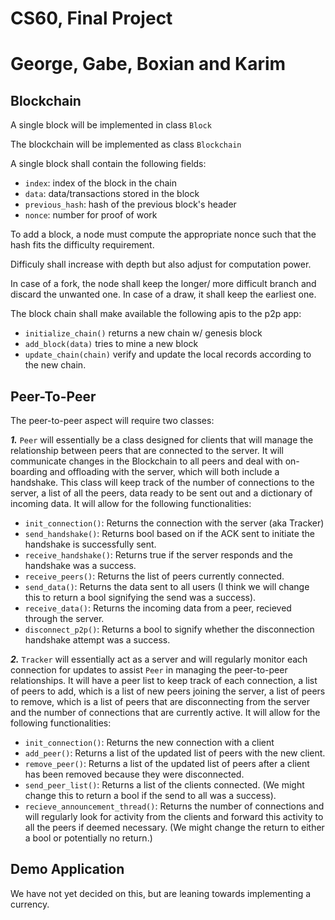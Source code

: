 # CS60, Final Project
# George, Gabe, Boxian and Karim

## Blockchain

A single block will be implemented in class `Block`

The blockchain will be implemented as class `Blockchain`

A single block shall contain the following fields:

- `index`: index of the block in the chain
- `data`: data/transactions stored in the block
- `previous_hash`: hash of the previous block's header
- `nonce`: number for proof of work

To add a block, a node must compute the appropriate nonce such that
the hash fits the difficulty requirement.

Difficuly shall increase with depth but also adjust for computation power.

In case of a fork, the node shall keep the longer/ more difficult branch and discard the 
unwanted one. In case of a draw, it shall keep the earliest one.

The block chain shall make available the following apis to the p2p app:

- `initialize_chain()` returns a new chain w/ genesis block
- `add_block(data)` tries to mine a new block
- `update_chain(chain)` verify and update the local records according to the new chain.

## Peer-To-Peer

The peer-to-peer aspect will require two classes: 

***1.*** `Peer` will essentially be a class designed for clients that will manage the relationship between peers that are connected to the server. It will communicate changes in the Blockchain to all peers and deal with on-boarding and offloading with the server, which will both include a handshake. This class will keep track of the number of connections to the server, a list of all the peers, data ready to be sent out and a dictionary of incoming data. It will allow for the following functionalities:
- `init_connection()`: Returns the connection with the server (aka Tracker)
- `send_handshake()`: Returns bool based on if the ACK sent to initiate the handshake is successfully sent.
- `receive_handshake()`: Returns true if the server responds and the handshake was a success.
- `receive_peers()`: Returns the list of peers currently connected.
- `send_data()`: Returns the data sent to all users (I think we will change this to return a bool signifying the send was a success).
- `receive_data()`: Returns the incoming data from a peer, recieved through the server.
- `disconnect_p2p()`: Returns a bool to signify whether the disconnection handshake attempt was a success.

***2.*** `Tracker` will essentially act as a server and will regularly monitor each connection for updates to assist `Peer` in managing the peer-to-peer relationships. It will have a peer list to keep track of each connection, a list of peers to add, which is a list of new peers joining the server, a list of peers to remove, which is a list of peers that are disconnecting from the server and the number of connections that are currently active. It will allow for the following functionalities:
- `init_connection()`: Returns the new connection with a client
- `add_peer()`: Returns a list of the updated list of peers with the new client.
- `remove_peer()`: Returns a list of the updated list of peers after a client has been removed because they were disconnected.
- `send_peer_list()`: Returns a list of the clients connected. (We might change this to return a bool if the send to all was a success).
- `recieve_announcement_thread()`: Returns the number of connections and will regularly look for activity from the clients and forward this activity to all the peers if deemed necessary. (We might change the return to either a bool or potentially no return.)

## Demo Application

We have not yet decided on this, but are leaning towards implementing a currency.
